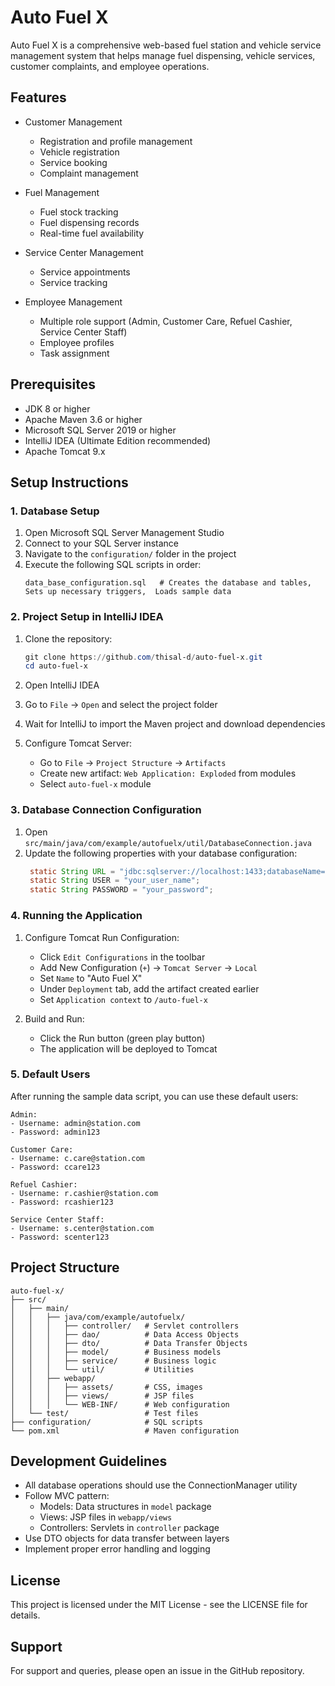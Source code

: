 # Auto Fuel X

Auto Fuel X is a comprehensive web-based fuel station and vehicle service management system that helps manage fuel dispensing, vehicle services, customer complaints, and employee operations.

## Features

- Customer Management
  - Registration and profile management
  - Vehicle registration
  - Service booking
  - Complaint management
  
- Fuel Management
  - Fuel stock tracking
  - Fuel dispensing records
  - Real-time fuel availability
  
- Service Center Management
  - Service appointments
  - Service tracking
  
- Employee Management
  - Multiple role support (Admin, Customer Care, Refuel Cashier, Service Center Staff)
  - Employee profiles
  - Task assignment

## Prerequisites

- JDK 8 or higher
- Apache Maven 3.6 or higher
- Microsoft SQL Server 2019 or higher
- IntelliJ IDEA (Ultimate Edition recommended)
- Apache Tomcat 9.x

## Setup Instructions

### 1. Database Setup

1. Open Microsoft SQL Server Management Studio
2. Connect to your SQL Server instance
3. Navigate to the `configuration/` folder in the project
4. Execute the following SQL scripts in order:
   ```
   data_base_configuration.sql   # Creates the database and tables, Sets up necessary triggers,  Loads sample data
   ```

### 2. Project Setup in IntelliJ IDEA

1. Clone the repository:
   ```powershell
   git clone https://github.com/thisal-d/auto-fuel-x.git
   cd auto-fuel-x
   ```

2. Open IntelliJ IDEA
3. Go to `File` → `Open` and select the project folder
4. Wait for IntelliJ to import the Maven project and download dependencies
5. Configure Tomcat Server:
   - Go to `File` → `Project Structure` → `Artifacts`
   - Create new artifact: `Web Application: Exploded` from modules
   - Select `auto-fuel-x` module

### 3. Database Connection Configuration

1. Open `src/main/java/com/example/autofuelx/util/DatabaseConnection.java`
2. Update the following properties with your database configuration:
   ```java
    static String URL = "jdbc:sqlserver://localhost:1433;databaseName=your_db_name;encrypt=false;";
    static String USER = "your_user_name";
    static String PASSWORD = "your_password";
   ```

### 4. Running the Application

1. Configure Tomcat Run Configuration:
   - Click `Edit Configurations` in the toolbar
   - Add New Configuration (`+`) → `Tomcat Server` → `Local`
   - Set `Name` to "Auto Fuel X"
   - Under `Deployment` tab, add the artifact created earlier
   - Set `Application context` to `/auto-fuel-x`

2. Build and Run:
   - Click the Run button (green play button)
   - The application will be deployed to Tomcat

### 5. Default Users

After running the sample data script, you can use these default users:

```
Admin:
- Username: admin@station.com
- Password: admin123

Customer Care:
- Username: c.care@station.com
- Password: ccare123

Refuel Cashier:
- Username: r.cashier@station.com
- Password: rcashier123

Service Center Staff:
- Username: s.center@station.com
- Password: scenter123
```

## Project Structure

```
auto-fuel-x/
├── src/
│   ├── main/
│   │   ├── java/com/example/autofuelx/
│   │   │   ├── controller/   # Servlet controllers
│   │   │   ├── dao/          # Data Access Objects
│   │   │   ├── dto/          # Data Transfer Objects
│   │   │   ├── model/        # Business models
│   │   │   ├── service/      # Business logic
│   │   │   └── util/         # Utilities
│   │   ├── webapp/
│   │   │   ├── assets/       # CSS, images
│   │   │   ├── views/        # JSP files
│   │   │   └── WEB-INF/      # Web configuration
│   └── test/                 # Test files
├── configuration/            # SQL scripts
└── pom.xml                   # Maven configuration
```

## Development Guidelines

- All database operations should use the ConnectionManager utility
- Follow MVC pattern:
  - Models: Data structures in `model` package
  - Views: JSP files in `webapp/views`
  - Controllers: Servlets in `controller` package
- Use DTO objects for data transfer between layers
- Implement proper error handling and logging


## License

This project is licensed under the MIT License - see the LICENSE file for details.

## Support

For support and queries, please open an issue in the GitHub repository.